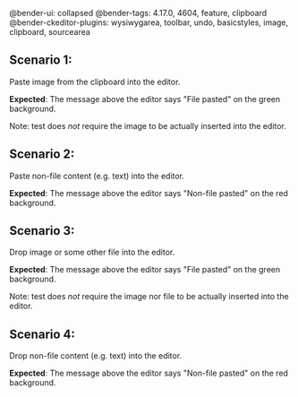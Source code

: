 @bender-ui: collapsed
@bender-tags: 4.17.0, 4604, feature, clipboard
@bender-ckeditor-plugins: wysiwygarea, toolbar, undo, basicstyles, image, clipboard, sourcearea

## Scenario 1:

Paste image from the clipboard into the editor.

**Expected**: The message above the editor says "File pasted" on the green background.

Note: test does _not_ require the image to be actually inserted into the editor.

## Scenario 2:

Paste non-file content (e.g. text) into the editor.

**Expected**: The message above the editor says "Non-file pasted" on the red background.

## Scenario 3:

Drop image or some other file into the editor.

**Expected**: The message above the editor says "File pasted" on the green background.

Note: test does _not_ require the image nor file to be actually inserted into the editor.

## Scenario 4:

Drop non-file content (e.g. text) into the editor.

**Expected**: The message above the editor says "Non-file pasted" on the red background.
